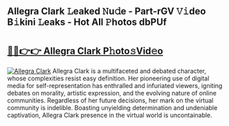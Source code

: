 ## Allegra Clark 𝙻eaked 𝙽u𝚍e - Part-rGV 𝚅𝚒deo B𝚒kini 𝙻eaks - Hot All 𝙿hotos dbPUf

# <h2><a href="http://ld0dwij.urlbe.top/?page=Allegra+Clark">🔗🔗👉👉 Allegra Clark P𝚑oto𝚜Vid𝚎o</a></h2>

[![Allegra Clark](https://i.imgur.com/eBuTRDB.gif)](http://ld0dwij.urlbe.top/?page=Allegra+Clark)
Allegra Clark is a multifaceted and debated character, whose complexities resist easy definition. Her pioneering use of digital media for self-representation has enthralled and infuriated viewers, igniting debates on morality, artistic expression, and the evolving nature of online communities. Regardless of her future decisions, her mark on the virtual community is indelible. Boasting unyielding determination and undeniable captivation, Allegra Clark presence in the virtual world is uncontainable.
